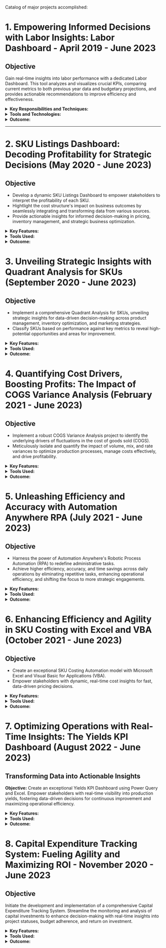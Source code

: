Catalog of major projects accomplished:
# 1. Empowering Informed Decisions with Labor Insights: Labor Dashboard - April 2019 - June 2023

## Objective
Gain real-time insights into labor performance with a dedicated Labor Dashboard. This tool analyzes and visualizes crucial KPIs, comparing current metrics to both previous year data and budgetary projections, and provides actionable recommendations to improve efficiency and effectiveness.

<details>
<summary><strong>Key Responsibilities and Techniques:</strong></summary>

- **Data Collection:**
  - Consolidated raw data from diverse sources, including production logs, employee records, and financial reports, to create a comprehensive dataset.
- **Data Processing and Cleaning:**
  - Leveraged Microsoft Power Query to clean and transform raw data, ensuring accuracy and reliability for analysis.
  - Proactively addressed missing or inconsistent data to maintain data integrity.
- **Metric Definition and Calculation:**
  - Defined and compute key performance indicators (KPIs), such as Kg per man hour and cost per kg, aligning with organizational goals and performance benchmarks.
  - Utilized DAX with Microsoft Power Pivot to effectively aggregate and visualize data, enabling insightful analysis.
- **Comparison Analysis:**
  - Facilitated comprehensive comparisons of current performance metrics against previous year's data and established budgetary targets, highlighting trends and deviations.
- **Visualization:**
  - Built interactive and visually compelling dashboards using Microsoft Power Pivot, enabling stakeholders to effortlessly explore and grasp key labor insights.
  - Incorporated meaningful data visualizations, such as KPI charts, trend lines, and comparison tables, to enhance understanding and communication of results.
- **Insightful Reporting:**
  - Crafted detailed reports that encapsulated critical trends, pinpointed areas for improvement, and identified potential cost-saving opportunities.
  - Provided actionable recommendations grounded in data-driven analysis, fostering strategic initiatives to optimize labor efficiency and cost-effectiveness.
- **Iterative Improvement:**
  - Delivered continuous improvement through weekly updates and stakeholder discussions, incorporating feedback to refine dashboard functionality and user experience.
</details>

<details>
<summary><strong>Tools and Technologies:</strong></summary>
- Microsoft Power Query and Power Pivot: Data processing, analysis, and interactive data visualization for dashboard.
</details>

<details>
<summary><strong>Outcome:</strong></summary>

The Labor Dashboard delivers a dynamic, timeline-based overview of labor efficiency and cost performance, empowering stakeholders with actionable insights to drive continuous improvement. Key outcomes include:
- Enhanced visibility into labor trends and patterns, enabling proactive decision-making.
- Identified areas for optimization, led to increased productivity and cost savings.
- Informed resource allocation and strategic workforce planning.
- Avocated for data-driven decision-making culture, fostered a performance-oriented environment.
</details>

---

# 2. SKU Listings Dashboard: Decoding Profitability for Strategic Decisions (May 2020 - June 2023)

## Objective
- Develop a dynamic SKU Listings Dashboard to empower stakeholders to interpret the profitability of each SKU.
- Hightlight the cost structure's impact on business outcomes by seamlessly integrating and transforming data from various sources.
- Provide actionable insights for informed decision-making in pricing, inventory management, and strategic business optimization.

<details>
<summary><strong>Key Features:</strong></summary>
- **Data Integration:**
  - Centralized and integrated data from sales reports, profit and loss statements, COGs, labor costs, and discounts for each SKU.
- **Cost Breakdown:**
  - Facilitated a comprehensive analysis of cost components for each SKU, including raw materials, labor, and the impact of discounts.
- **Profitability Analysis:**
  - Empowered stakeholders to trace the financial journey of each SKU, from sales revenue through cost components to net profit.
- **Visualization:**
  - Employed advanced visualization techniques for SKU-specific information, enhancing exploration and interpretation.
- **Interactive Dashboards:**
  - Developed interactive dashboards for users to drill down into specific SKUs, fostering proactive decision-making.
- **Iterative Refinement:**
  - Led the charge for continuous improvement through ongoing refinement based on user feedback, ensuring dashboard functionality aligns with evolving needs.
</details>
<details>
<summary><strong>Tools Used:</strong></summary>
- Microsoft Power Query and Power Pivot: Data processing, analysis, and interactive data visualization.
</details>
<details>
<summary><strong>Outcome:</strong></summary>
**Decoding Profitability for Informed Decisions:**
The SKU Listings Dashboard serves as a comprehensive decision-support tool, offering clear views of cost breakdowns for each SKU, impact of discounts, and providing actionable insights into individual product profitability. Key outcomes include:

- Enhanced visibility into SKU-level profitability for data-driven pricing strategies and inventory optimization.
- Informed decision-making regarding product mix and strategic resource allocation.
- Promoted a data centric culture, fostering continuous improvement and profitability growth.
**Visualizing Profitability for Strategic Advantage:**
By visualizing SKU profitability dynamics, the dashboard empowers stakeholders to make informed decisions that drive business growth and profitability.

</details>

# 3. Unveiling Strategic Insights with Quadrant Analysis for SKUs (September 2020 - June 2023)

## Objective
- Implement a comprehensive Quadrant Analysis for SKUs, unveiling strategic insights for data-driven decision-making across product management, inventory optimization, and marketing strategies.
- Classify SKUs based on performance against key metrics to reveal high-potential opportunities and areas for improvement.

<details>
<summary><strong>Key Features:</strong></summary>
- **Strategic Metric Selection:**
  - Identified and selected relevant metrics reflecting SKU performance, considering factors such as sales volume, profitability, market share, and customer satisfaction scores.
- **Dynamic Quadrant Framework:**
  - Developed a versatile quadrant framework to categorize SKUs based on performance, creating meaningful segments such as Stars, Cash Cows, Question Marks, and Dogs.
- **Interactive Data Visualization:**
  - Created engaging and interactive quadrant charts using Microsoft Excel's visualization tools.
- **Actionable Insights and Strategies:**
  - Extracted actionable insights from SKU positions within the quadrant framework, informing strategic decisions in areas such as inventory optimization, targeted marketing, product development, and resource allocation.
- **Iterative Improvement:**
  - Actively incorporated stakeholder feedback to continuously refine the quadrant model, ensuring its relevance, accuracy, and alignment with evolving business needs.
</details>
<details>
<summary><strong>Tools Used:</strong></summary>
- Microsoft Excel for data analysis, calculations, and interactive visualization.
</details>
<details>
<summary><strong>Outcome:</strong></summary>
**Unlocking Strategic Opportunities for SKU Excellence:**
The Quadrant Analysis for SKUs stands as a powerful decision-support tool, providing a dynamic representation of product performance. Key outcomes include:

- Enhanced visibility into SKU performance for data-driven decision-making.
- Identification of high-performing SKUs for focused growth strategies.
- Recognition of underperforming SKUs for improvement initiatives.
- Informed inventory management strategies for optimal stock levels.
**Visualizing Insights for Strategic Action:**
By bringing SKU performance to life through compelling visualizations, the Quadrant Analysis empowers stakeholders to make strategic decisions that elevate product management, optimize inventory, and drive business success.

</details>

# 4. Quantifying Cost Drivers, Boosting Profits: The Impact of COGS Variance Analysis (February 2021 - June 2023)

## Objective
- Implement a robust COGS Variance Analysis project to identify the underlying drivers of fluctuations in the cost of goods sold (COGS).
- Meticulously isolate and quantify the impact of volume, mix, and rate variances to optimize production processes, manage costs effectively, and drive profitability.

<details>
<summary><strong>Key Features:</strong></summary>
- **Standardized Methodology for Precision:**
  - Adopted a rigorous standardized methodology for identifying and quantifying volume, mix, and rate variances within COGS.
- **Comprehensive Data Integration:**
  - Gathered comprehensive data from production records, sales reports, and cost accounting systems for in-depth variance analysis.
- **Powerful Analysis Framework:**
  - Developed a robust framework for isolating and examining each variance component individually, enabling a granular understanding of their distinct contributions to COGS fluctuations.
- **Illuminating Visualizations for Clarity:**
  - Utilized compelling visual representations, including interactive charts and dashboards, to communicate the impact of each variance category effectively.
- **Uncovering Root Causes with Precision:**
  - Conducted thorough root cause analysis to pinpoint the factors contributing to each variance, enabling targeted corrective actions and optimization strategies.
- **Continuous Monitoring for Agility:**
  - Established a system for ongoing monitoring of COGS variances, ensuring timely identification of emerging trends and potential issues.
</details>
<details>
<summary><strong>Tools Used:</strong></summary>
- Microsoft Excel BI tools for data analysis, calculations, and compelling visualizations.
</details>
<details>
<summary><strong>Outcome:</strong></summary>
**Harnessing Insights for Cost Control and Profit Maximization:**
The COGS Variance Analysis project delivers a comprehensive understanding of key drivers influencing manufacturing costs. Key outcomes include:

- Enhanced visibility into the impact of volume, mix, and rate variances on COGS.
- Identification of areas for optimization within production processes for cost savings and efficiency gains.
- Informed decision-making regarding resource allocation, pricing strategies, and inventory management.
- Proactive identification of potential risks and challenges.
- Fostering a data-driven culture prioritizing continuous improvement and cost optimization.
**Visualizing Variances for Strategic Action:**
Making COGS variances tangible and actionable through intuitive visualizations, the analysis empowers stakeholders to make informed decisions that drive cost efficiency, profitability, and overall business success.

</details>

# 5. Unleashing Efficiency and Accuracy with Automation Anywhere RPA (July 2021 - June 2023)

## Objective
- Harness the power of Automation Anywhere's Robotic Process Automation (RPA) to redefine administrative tasks.
- Achieve higher efficiency, accuracy, and time savings across daily operations by eliminating repetitive tasks, enhancing operational efficiency, and shifting the focus to more strategic engagements.

<details>
<summary><strong>Key Features:</strong></summary>
- **Strategic Task Selection:**
  - Meticulously identified and prioritized administrative tasks with the highest RPA potential.
- **Intuitive Bot Task Creation:**
  - Seamlessly configured and deployed RPA bots, ensuring flawless integration with existing systems and workflows.
- **Comprehensive Process Mapping:**
  - Meticulously mapped end-to-end processes, defining logical steps, decision points, and exception handling mechanisms for robust and adaptable RPA workflows.
- **Exceptional Error Mitigation:**
  - Implemented proactive exception handling strategies within RPA bots to address potential variations and prevent errors, safeguarding data integrity and process continuity.
- **Rigorous Testing and Validation:**
  - Conducted thorough testing and validation to ensure the reliability, accuracy, and compliance of RPA bots with business rules and regulations.
- **Empowering User Adoption:**
  - Provided comprehensive training and support to staff on interacting with, monitoring, and managing RPA bots effectively.
</details>
<details>
<summary><strong>Tools Used:</strong></summary>
- Automation Anywhere RPA Platform: Leveraged RPA platform for end-to-end automation development, deployment, management, and monitoring.
</details>
<details>
<summary><strong>Outcome:</strong></summary>
**Transforming Administrative Landscapes, Elevating Performance:**
The Automation Anywhere RPA implementation has delivered a remarkable transformation of administrative tasks, resulting in:

- Substantial time savings with a significant reduction in manual, repetitive tasks.
- Minimization of errors and enhanced accuracy through automated processes.
- Boosted operational efficiency, streamlined workflows, and accelerated task completion.
- Unleashed human potential by redirecting expertise towards more strategic and creative endeavors.
- Established agile and scalable operations, fostering continuous improvement.

</details>

# 6. Enhancing Efficiency and Agility in SKU Costing with Excel and VBA (October 2021 - June 2023)

## Objective
- Create an exceptional SKU Costing Automation model with Microsoft Excel and Visual Basic for Applications (VBA).
- Empower stakeholders with dynamic, real-time cost insights for fast, data-driven pricing decisions.

<details>
<summary><strong>Key Features:</strong></summary>
- **Intelligent Template Design:**
  - Developed a dynamic Excel template integrated with VBA to streamline SKU costing, eliminating time-consuming manual calculations.
- **Seamless Data Integration:**
  - Established effortless connections with external data sources to ensure real-time accuracy of dry goods and raw meat costs.
- **Adaptable Recipe Adjustment:**
  - Created an intuitive user interface for effortless adaptation of recipes and accounting for fluctuations in ingredient costs or quantities.
- **Automated Cost Calculation Orchestration:**
  - Automated the entire cost calculation process, delivering accurate results within hours instead of days.
- **Scenario Analysis for Strategic Forecasting:**
  - Empowered users to navigate diverse cost scenarios through integrated scenario analysis capabilities.
- **Compelling Visual Communication:**
  - Incorporated user-friendly reports and dashboards for SKU costing breakdowns, accelerating comprehension and decision-making.
</details>
<details>
<summary><strong>Tools Used:</strong></summary>
- Microsoft Excel: For dynamic template creation, seamless data integration, and intuitive user interface design.
- Visual Basic for Applications (VBA): Leveraged VBA to automate complex calculations and enhance user interactivity.
</details>
<details>
<summary><strong>Outcome:</strong></summary>
**Accelerated Insights, Empowered Decisions:**
The automated SKU Costing Model has redefined SKU costing, unlocking efficiency and insight with a drastic reduction in task completion times. The project delivers a user-friendly and adaptable solution, enabling stakeholders to make informed pricing decisions with increased speed and confidence, guided by real-time cost data and robust scenario analysis capabilities.

</details>

# 7. Optimizing Operations with Real-Time Insights: The Yields KPI Dashboard (August 2022 - June 2023)

## Transforming Data into Actionable Insights
**Objective:**
Create an exceptional Yields KPI Dashboard using Power Query and Excel. Empower stakeholders with real-time visibility into production yields, fostering data-driven decisions for continuous improvement and maximizing operational efficiency.

<details>
<summary><strong>Key Features:</strong></summary>

- **Seamless Data Integration:**
  - Masterfully integrated diverse data streams using Power Query for a unified view of processing, cooking, and finishing yields for each SKU and batch.
- **Interactive Visual Storytelling:**
  - Crafted an engaging dashboard that decodes yield KPIs, enabling users to explore data for actionable insights.
- **Real-Time Data Pulse:**
  - Established automated processes for the dashboard to reflect the most current and accurate yield information.
- **Advanced Analytics Unleashed:**
  - Harnessed the power of Power Pivot for deep-dive analysis into specific SKUs, batches, and historical trends.
- **Comprehensive SKU and Batch Tracking:**
  - Built-in a meticulous tracking system for monitoring the entire production journey.
- **Benchmarking for Continuous Improvement:**
  - Integrated key performance metrics for effortless comparison of actual yields against targets and benchmarks.

</details>

<details>
<summary><strong>Tools Used:</strong></summary>

- Power Query: For data integration, ensuring a unified and reliable foundation for analysis.
- Power Pivot: For interactive visualization, enabling advanced analytics and fostering exploration of yield insights.

</details>

<details>
<summary><strong>Outcome:</strong></summary>

**Production Intelligence:**
The Yields KPI Dashboard empowers stakeholders with real-time visibility into yield performance, advanced analytics, and a foundation for continuous optimization, positively driving operational efficiency.

</details>


# 8. Capital Expenditure Tracking System: Fueling Agility and Maximizing ROI - November 2020 - June 2023

## Objective
Initiate the development and implementation of a comprehensive Capital Expenditure Tracking System. Streamline the monitoring and analysis of capital investments to enhance decision-making with real-time insights into project statuses, budget adherence, and return on investment.

<details>
<summary><strong>Key Features:</strong></summary>

- **Project Data Integration:**
  - Implemented a system to consolidate project data from various departments, ensuring a centralized and accurate repository.
- **Real-time Budget Monitoring:**
  - Developed features for real-time tracking of project budgets, enabling stakeholders to monitor expenditures against approved budgets.
- **Milestone and Timeline Tracking:**
  - Integrated milestone tracking functionalities to ensure projects adhere to timelines and meet predefined milestones.
- **Return on Investment (ROI) Analysis:**
  - Incorporated tools for calculating and visualizing the return on investment for each capital project.
- **User Access and Collaboration:**
  - Implemented user access controls to ensure data security and encouraged collaboration among relevant teams involved in capital expenditure decisions.
- **Automated Reporting:**
  - Established automated reporting mechanisms to generate regular reports on project statuses, budget variances, and ROI.
</details>

<details>
<summary><strong>Tools Used:</strong></summary>
- Project Management Software: Integrated project management software for data integration, milestone tracking, and real-time budget monitoring.
- Data Visualization Tools: Utilized data visualization tools for creating interactive dashboards and reports, enhancing accessibility for stakeholders.
</details>

<details>
<summary><strong>Outcome:</strong></summary>
The ongoing Capital Expenditure Tracking System project has improved the organization's ability to monitor and manage capital investments effectively. Stakeholders now have access to real-time data, enabling informed decision-making, proactive issue resolution, and optimization of capital allocation for improved overall financial performance.
</details>
